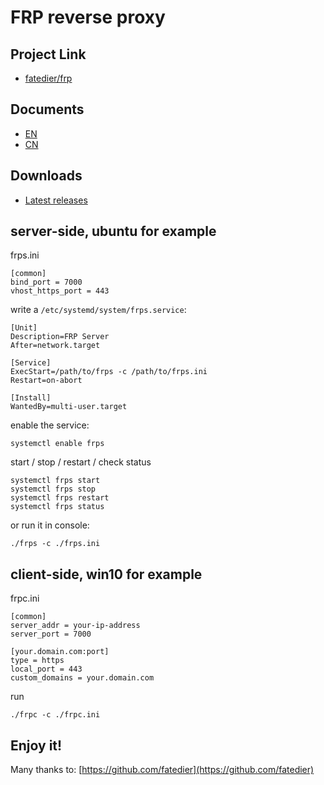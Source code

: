 # FRP reverse proxy

## Project Link

- [fatedier/frp](https://github.com/fatedier/frp)

## Documents

- [EN](https://github.com/fatedier/frp/blob/master/README.md)
- [CN](https://github.com/fatedier/frp/blob/master/README_zh.md)

## Downloads

- [Latest releases](https://github.com/fatedier/frp/releases)

## server-side, ubuntu for example

frps.ini
```
[common]
bind_port = 7000
vhost_https_port = 443
```

write a `/etc/systemd/system/frps.service`:
```
[Unit]
Description=FRP Server
After=network.target

[Service]
ExecStart=/path/to/frps -c /path/to/frps.ini
Restart=on-abort

[Install]
WantedBy=multi-user.target
```

enable the service:
```
systemctl enable frps
```

start / stop / restart / check status
```
systemctl frps start
systemctl frps stop
systemctl frps restart
systemctl frps status
```

or run it in console:
```
./frps -c ./frps.ini
```

## client-side, win10 for example

frpc.ini
```
[common]
server_addr = your-ip-address
server_port = 7000

[your.domain.com:port]
type = https
local_port = 443
custom_domains = your.domain.com
```

run 
```
./frpc -c ./frpc.ini
```

## Enjoy it!

Many thanks to: [https://github.com/fatedier](https://github.com/fatedier)
